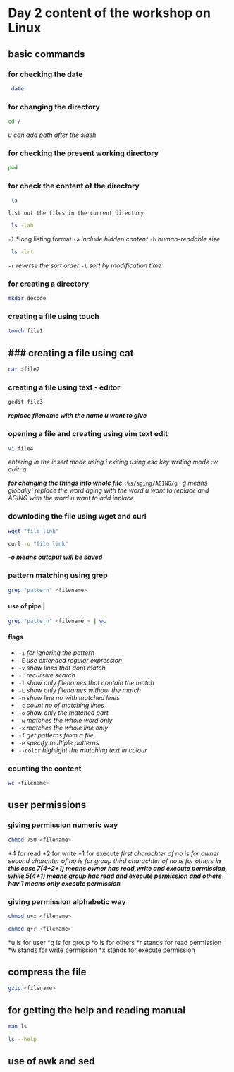 # Day 2 content of the workshop on Linux
## basic commands

### for checking the date
```bash
 date
 ```
### for changing the directory
```bash
cd /
```
*u can add path after the slash*

### for checking the present working directory

```bash
pwd
```
### for check the content of the directory
```bash
 ls 
 ```
 `list out the files in the current directory`
 
```bash
 ls -lah 
 ```
 `-l` *long listing format `-a` *include hidden content* `-h` *human-readable size*
 
```bash
 ls -lrt 
 ```
 `-r` *reverse the sort order*
 `-t` *sort by modification time*

### for creating a directory
```bash
mkdir decode 
```
### creating a file using touch 
```bash 
touch file1
```

## ### creating a file using cat
```bash
cat >file2
```

### creating a file using text - editor
```bash
gedit file3
```
***replace filename with the name u want to give***

### opening a file and creating using vim text edit
```bash
vi file4
```

*entering in the insert mode using i*
*exiting using esc key*
*writing mode :w*
*quit :q*

***for changing the things into whole file***
`:%s/aging/AGING/g `
*g means globally'*
*replace the word aging with the word u want to replace and AGING with the word u want to add inplace*

### downloding the file using wget and curl
```bash
wget "file link" 
```
```bash
curl -o "file link" 
```
***-o means outoput will be saved***

### pattern matching using grep
```bash
grep "pattern" <filename> 
```
#### use of pipe |
```bash
grep "pattern" <filename > | wc 
```
#### flags
* `-i` *for ignoring the pattern*
* `-E` *use extended regular expression*
* `-v` *show lines that dont match*
* `-r` *recursive search*
* `-l` *show only filenames that contain the match*
* `-L` *show only filenames without the match*
* `-n` *show line no with matched lines*
* `-c` *count no of matching lines*
* `-o` *show only the matched part*
* `-w` *matches the whole word only*
* `-x` *matches the whole line only*
* `-f` *get patterns from a file*
* `-e` *specify multiple patterns*
* `--color` *highlight the matching text in colour*

### counting the content
```bash
wc <filename> 
```

## user permissions
### giving permission numeric way
```bash
chmod 750 <filename> 
```
*4 for read
*2 for write
*1 for execute
*first charachter of no is for owner*
*second charchter of no is for group*
*third charachter of no is for others*
***in this case  7(4+2+1) means owner has read,write and execute permission, while 5(4+1) means group has read and execute permission and others hav 1 means only execute permission*** 

### giving permission alphabetic way
```bash
chmod u+x <filename>
```

```bash
chmod g+r <filename>
```
*u is for user
*g is for group
*o is for others
*r stands for read permission
*w stands for write permission
*x stands for execute permission

## compress the file
```bash
gzip <filename> 
```

## for getting the help and reading manual
```bash
man ls
```

```bash
ls --help
```
## use of awk and sed
